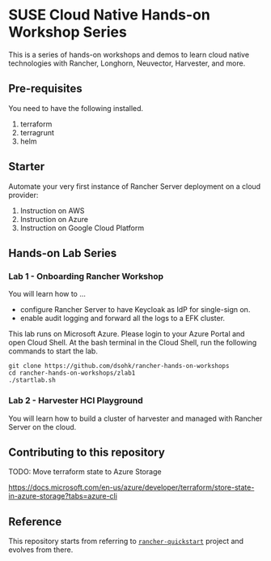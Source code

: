 # SUSE Cloud Native Hands-on Workshop Series

This is a series of hands-on workshops and demos to learn cloud native technologies with Rancher, Longhorn, Neuvector, Harvester, and more.

## Pre-requisites

You need to have the following installed.

1. terraform 
2. terragrunt
3. helm

## Starter

Automate your very first instance of Rancher Server deployment on a cloud provider:

1. Instruction on AWS
2. Instruction on Azure
3. Instruction on Google Cloud Platform

## Hands-on Lab Series

### Lab 1 - Onboarding Rancher Workshop

You will learn how to ...

* configure Rancher Server to have Keycloak as IdP for single-sign on.
* enable audit logging and forward all the logs to a EFK cluster.

This lab runs on Microsoft Azure. Please login to your Azure Portal and open Cloud Shell. At the bash terminal in the Cloud Shell, run the following commands to start the lab.

```
git clone https://github.com/dsohk/rancher-hands-on-workshops
cd rancher-hands-on-workshops/zlab1
./startlab.sh
```


### Lab 2 - Harvester HCI Playground

You will learn how to build a cluster of harvester and managed with Rancher Server on the cloud.


## Contributing to this repository

TODO: Move terraform state to Azure Storage

https://docs.microsoft.com/en-us/azure/developer/terraform/store-state-in-azure-storage?tabs=azure-cli


## Reference

This repository starts from referring to [`rancher-quickstart`](https://github.com/rancher/quickstart) project and evolves from there.

